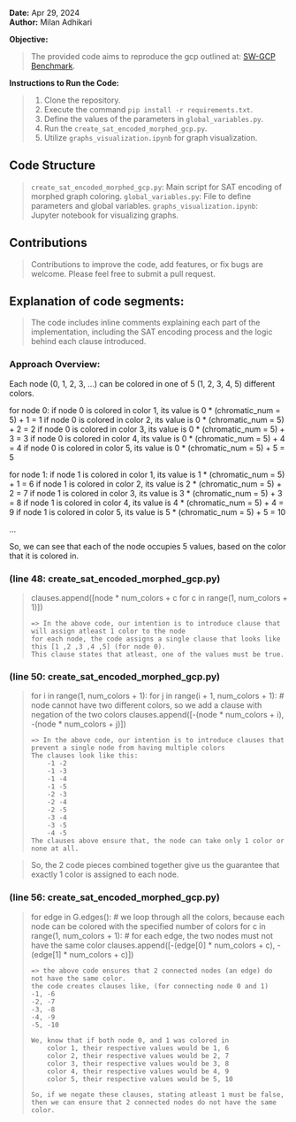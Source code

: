 **Date:** Apr 29, 2024  
**Author:** Milan Adhikari  

**Objective:**  
> The provided code aims to reproduce the gcp outlined at: [SW-GCP Benchmark](https://www.cs.ubc.ca/~hoos/SATLIB/Benchmarks/SAT/SW-GCP/descr.html). 

**Instructions to Run the Code:**  
> 1. Clone the repository.  
> 2. Execute the command `pip install -r requirements.txt`.  
> 3. Define the values of the parameters in `global_variables.py`.  
> 4. Run the `create_sat_encoded_morphed_gcp.py`.  
> 5. Utilize `graphs_visualization.ipynb` for graph visualization.

## Code Structure
> `create_sat_encoded_morphed_gcp.py`: Main script for SAT encoding of morphed graph coloring.
> `global_variables.py`: File to define parameters and global variables.
> `graphs_visualization.ipynb`: Jupyter notebook for visualizing graphs.

## Contributions
> Contributions to improve the code, add features, or fix bugs are welcome. Please feel free to submit a pull request.

## Explanation of code segments:
> The code includes inline comments explaining each part of the implementation, including the SAT encoding process and the logic behind each clause introduced.

### Approach Overview:  
Each node (0, 1, 2, 3, ...) can be colored in one of 5 (1, 2, 3, 4, 5) different colors.

for node 0:
    if node 0 is colored in color 1, its value is 0 * (chromatic_num = 5) + 1 = 1
    if node 0 is colored in color 2, its value is 0 * (chromatic_num = 5) + 2 = 2
    if node 0 is colored in color 3, its value is 0 * (chromatic_num = 5) + 3 = 3
    if node 0 is colored in color 4, its value is 0 * (chromatic_num = 5) + 4 = 4
    if node 0 is colored in color 5, its value is 0 * (chromatic_num = 5) + 5 = 5

for node 1:
    if node 1 is colored in color 1, its value is 1 * (chromatic_num = 5) + 1 = 6
    if node 1 is colored in color 2, its value is 2 * (chromatic_num = 5) + 2 = 7
    if node 1 is colored in color 3, its value is 3 * (chromatic_num = 5) + 3 = 8
    if node 1 is colored in color 4, its value is 4 * (chromatic_num = 5) + 4 = 9
    if node 1 is colored in color 5, its value is 5 * (chromatic_num = 5) + 5 = 10

...

So, we can see that each of the node occupies 5 values, based on the color that it is colored in.

### (line 48: create_sat_encoded_morphed_gcp.py)
> clauses.append([node * num_colors + c for c in range(1, num_colors + 1)])
> 
>     => In the above code, our intention is to introduce clause that will assign atleast 1 color to the node 
>     for each node, the code assigns a single clause that looks like this [1 ,2 ,3 ,4 ,5] (for node 0).
>     This clause states that atleast, one of the values must be true.


### (line 50: create_sat_encoded_morphed_gcp.py)
> for i in range(1, num_colors + 1):
>     for j in range(i + 1, num_colors + 1):
>         # node cannot have two different colors, so we add a clause with negation of the two colors
>         clauses.append([-(node * num_colors + i), -(node * num_colors + j)])
> 
>     => In the above code, our intention is to introduce clauses that prevent a single node from having multiple colors
>     The clauses look like this:
>         -1 -2 
>         -1 -3 
>         -1 -4 
>         -1 -5 
>         -2 -3 
>         -2 -4 
>         -2 -5 
>         -3 -4 
>         -3 -5 
>         -4 -5
>     The clauses above ensure that, the node can take only 1 color or none at all.

> So, the 2 code pieces combined together give us the guarantee that exactly 1 color is assigned to each node.

### (line 56: create_sat_encoded_morphed_gcp.py)
> for edge in G.edges():
>         # we loop through all the colors, because each node can be colored with the specified number of colors
>         for c in range(1, num_colors + 1):
>             # for each edge, the two nodes must not have the same color
>             clauses.append([-(edge[0] * num_colors + c), -(edge[1] * num_colors + c)])
> 
>     => the above code ensures that 2 connected nodes (an edge) do not have the same color.
>     the code creates clauses like, (for connecting node 0 and 1)
>     -1, -6
>     -2, -7
>     -3, -8
>     -4, -9
>     -5, -10
> 
>     We, know that if both node 0, and 1 was colored in 
>         color 1, their respective values would be 1, 6
>         color 2, their respective values would be 2, 7
>         color 3, their respective values would be 3, 8
>         color 4, their respective values would be 4, 9
>         color 5, their respective values would be 5, 10
> 
>     So, if we negate these clauses, stating atleast 1 must be false, then we can ensure that 2 connected nodes do not have the same color.
